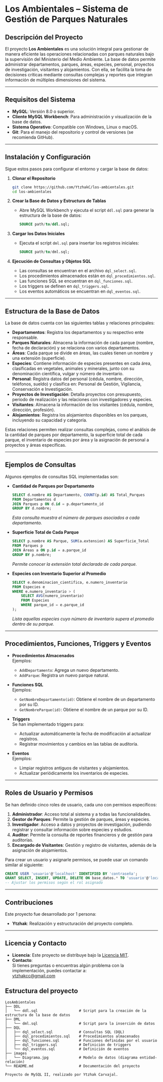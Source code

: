 # Los Ambientales – Sistema de Gestión de Parques Naturales

## Descripción del Proyecto
El proyecto **Los Ambientales** es una solución integral para gestionar de manera eficiente las operaciones relacionadas con parques naturales bajo la supervisión del Ministerio del Medio Ambiente. La base de datos permite administrar departamentos, parques, áreas, especies, personal, proyectos de investigación, visitantes y alojamientos. Con ella, se facilita la toma de decisiones críticas mediante consultas complejas y reportes que integran información de múltiples dimensiones del sistema.

---

## Requisitos del Sistema
- **MySQL**: Versión 8.0 o superior.
- **Cliente MySQL Workbench**: Para administración y visualización de la base de datos.
- **Sistema Operativo**: Compatible con Windows, Linux o macOS.
- **Git**: Para el manejo del repositorio y control de versiones (se recomienda GitHub).

---

## Instalación y Configuración
Sigue estos pasos para configurar el entorno y cargar la base de datos:

1. **Clonar el Repositorio**
   ```bash
   git clone https://github.com/YtzhakC/los-ambientales.git
   cd los-ambientales
   ```

2. **Crear la Base de Datos y Estructura de Tablas**
   - Abre MySQL Workbench y ejecuta el script `ddl.sql` para generar la estructura de la base de datos:
     ```sql
     SOURCE path/to/ddl.sql;
     ```

3. **Cargar los Datos Iniciales**
   - Ejecuta el script `dml.sql` para insertar los registros iniciales:
     ```sql
     SOURCE path/to/dml.sql;
     ```

4. **Ejecución de Consultas y Objetos SQL**
   - Las consultas se encuentran en el archivo `dql_select.sql`.
   - Los procedimientos almacenados están en `dql_procedimientos.sql`.
   - Las funciones SQL se encuentran en `dql_funciones.sql`.
   - Los triggers se definen en `dql_triggers.sql`.
   - Los eventos automáticos se encuentran en `dql_eventos.sql`.

---

## Estructura de la Base de Datos
La base de datos cuenta con las siguientes tablas y relaciones principales:

- **Departamentos**: Registra los departamentos y su respectivo ente responsable.
- **Parques Naturales**: Almacena la información de cada parque (nombre, fecha de declaración) y se relaciona con varios departamentos.
- **Áreas**: Cada parque se divide en áreas, las cuales tienen un nombre y una extensión (superficie).
- **Especies**: Contiene información de especies presentes en cada área, clasificadas en vegetales, animales y minerales, junto con su denominación científica, vulgar y número de inventario.
- **Personal**: Registra datos del personal (cédula, nombre, dirección, teléfonos, sueldo) y clasifica en: Personal de Gestión, Vigilancia, Conservación e Investigación.
- **Proyectos de Investigación**: Detalla proyectos con presupuesto, periodo de realización y las relaciones con investigadores y especies.
- **Visitantes**: Almacena la información de los visitantes (cédula, nombre, dirección, profesión).
- **Alojamientos**: Registra los alojamientos disponibles en los parques, incluyendo su capacidad y categoría.

Estas relaciones permiten realizar consultas complejas, como el análisis de la cantidad de parques por departamento, la superficie total de cada parque, el inventario de especies por área y la asignación de personal a proyectos y áreas específicas.

---

## Ejemplos de Consultas
Algunos ejemplos de consultas SQL implementadas son:

- **Cantidad de Parques por Departamento**  
  ```sql
  SELECT d.nombre AS Departamento, COUNT(p.id) AS Total_Parques
  FROM Departamentos d
  JOIN Parques p ON d.id = p.departamento_id
  GROUP BY d.nombre;
  ```
  *Esta consulta muestra el número de parques asociados a cada departamento.*

- **Superficie Total de Cada Parque**  
  ```sql
  SELECT p.nombre AS Parque, SUM(a.extension) AS Superficie_Total
  FROM Parques p
  JOIN Áreas a ON p.id = a.parque_id
  GROUP BY p.nombre;
  ```
  *Permite conocer la extensión total declarada de cada parque.*

- **Especies con Inventario Superior al Promedio**  
  ```sql
  SELECT e.denominacion_cientifica, e.numero_inventario
  FROM Especies e
  WHERE e.numero_inventario > (
      SELECT AVG(numero_inventario)
      FROM Especies
      WHERE parque_id = e.parque_id
  );
  ```
  *Lista aquellas especies cuyo número de inventario supera el promedio dentro de su parque.*

---

## Procedimientos, Funciones, Triggers y Eventos

- **Procedimientos Almacenados**  
  Ejemplos:
  - `AddDepartamento`: Agrega un nuevo departamento.
  - `AddParque`: Registra un nuevo parque natural.
  
- **Funciones SQL**  
  Ejemplos:
  - `GetNombreDepartamento(id)`: Obtiene el nombre de un departamento por su ID.
  - `GetNombreParque(id)`: Obtiene el nombre de un parque por su ID.

- **Triggers**  
  Se han implementado triggers para:
  - Actualizar automáticamente la fecha de modificación al actualizar registros.
  - Registrar movimientos y cambios en las tablas de auditoría.

- **Eventos**  
  Ejemplos:
  - Limpiar registros antiguos de visitantes y alojamientos.
  - Actualizar periódicamente los inventarios de especies.

---

## Roles de Usuario y Permisos
Se han definido cinco roles de usuario, cada uno con permisos específicos:

1. **Administrador**: Acceso total al sistema y a todas las funcionalidades.  
2. **Gestor de Parques**: Permite la gestión de parques, áreas y especies.  
3. **Investigador**: Acceso a datos y proyectos de investigación, pudiendo registrar y consultar información sobre especies y estudios.  
4. **Auditor**: Permite la consulta de reportes financieros y de gestión para auditorías.  
5. **Encargado de Visitantes**: Gestión y registro de visitantes, además de la asignación de alojamientos.

Para crear un usuario y asignarle permisos, se puede usar un comando similar al siguiente:

```sql
CREATE USER 'usuario'@'localhost' IDENTIFIED BY 'contraseña';
GRANT SELECT, INSERT, UPDATE, DELETE ON base_datos.* TO 'usuario'@'localhost';
-- Ajustar los permisos según el rol asignado
```

---

## Contribuciones
Este proyecto fue desarrollado por 1 persona:

- **Ytzhak**: Realización y estructuración del proyecto completo.
---

## Licencia y Contacto
- **Licencia**: Este proyecto se distribuye bajo la [Licencia MIT](https://opensource.org/licenses/MIT).
- **Contacto**:  
  Si tienes preguntas o encuentras algún problema con la implementación, puedes contactar a:  
  [ytzhakcc@gmail.com](mailto:ytzhakcc@gmail.com)


## Estructura del proyecto

```plaintext
LosAmbientales
├── DDL
│   └── ddl.sql                   # Script para la creación de la estructura de la base de datos
├── DML
│   └── dml.sql                   # Script para la inserción de datos
├── DQL
│   ├── dql_select.sql            # Consultas SQL (DQL)
│   ├── dql_procedimientos.sql    # Procedimientos almacenados
│   ├── dql_funciones.sql         # Funciones definidas por el usuario
│   ├── dql_triggers.sql          # Definición de triggers
│   └── dql_eventos.sql           # Definición de eventos
├── images
│   └── Diagrama.jpg              # Modelo de datos (diagrama entidad-relación)
└── README.md                     # Documentación del proyecto
```
```
Proyecto de MySQL II, realizado por Ytzhak Carvajal.
```